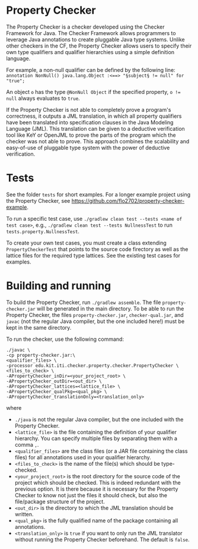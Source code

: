# Property Checker

The Property Checker is a checker developed using the Checker Framework for Java. The Checker Framework allows programmers to leverage Java annotations to create pluggable Java type systems. Unlike other checkers in the CF, the Property Checker allows users to specify their own type qualifiers and qualifier hierarchies using a simple definition language.

For example, a non-null qualifier can be defined by the following line:
`annotation NonNull() java.lang.Object :<==> "§subject§ != null" for "true";`

An object `o` has the type `@NonNull Object` if the specified property, `o != null` always evaluates to `true`.

If the Property Checker is not able to completely prove a program's correctness, it outputs a JML translation, in which all property qualifiers have been translated into specification clauses in the Java Modeling Language (JML). This translation can be given to a deductive verification tool like KeY or OpenJML to prove the parts of the program which the checker was not able to prove. This approach combines the scalability and easy-of-use of pluggable type system with the power of deductive verification.

# Tests

See the folder `tests` for short examples. For a longer example project using the Property Checker, see https://github.com/flo2702/property-checker-example.

To run a specific test case, use `./gradlew clean test --tests <name of test case>`, e.g., `./gradlew clean test --tests NullnessTest` to run `tests.property.NullnessTest`.

To create your own test cases, you must create a class extending `PropertyCheckerTest` that points to the source code firectory as well as the lattice files for the required type lattices.
See the existing test cases for examples.

# Building and running

To build the Property Checker, run `./gradlew assemble`. The file `property-checker.jar` will be generated in the main directory. To be able to run the Property Checker, the files `property-checker.jar`, `checker-qual.jar`, and `javac` (not the regular Java compiler, but the one included here!) must be kept in the same directory.

To run the checker, use the following command:

```
./javac \
-cp property-checker.jar:\
<qualifier_files> \
-processor edu.kit.iti.checker.property.checker.PropertyChecker \
<files_to_check> \
-APropertyChecker_inDir=<your_project_root> \
-APropertyChecker_outDir=<out_dir> \
-APropertyChecker_lattices=<lattice_file> \
-APropertyChecker_qualPkg=<qual_pkg> \
-APropertyChecker_translationOnly=<translation_only>
```

where

* `./java` is not the regular Java compiler, but the one included with the Property Checker.
* `<lattice_file>` is the file containing the definition of your qualifier hierarchy. You can specify multiple files by separating them with a comma `,`.
* `<qualifier_files>` are the class files (or a JAR file containing the class files) for all annotations used in your qualifier hierarchy.
* `<files_to_check>` is the name of the file(s) which should be type-checked.
* `<your_project_root>` is the root directory for the source code of the project which should be checked. This is indeed redundant with the previous option. It is there because it is necessary for the Property Checker to know not just the files it should check, but also the file/package structure of the project.
* `<out_dir>` is the directory to which the JML translation should be written.
* `<qual_pkg>` is the fully qualified name of the package containing all annotations.
* `<translation_only>` is `true` if you want to only run the JML translator without running the Property Checker beforehand. The default is `false`.

